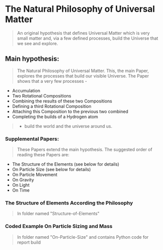 # The Natural Philosophy of Universal Matter
> An original hypothesis that defines Universal Matter which is very small matter and, via a few defined processes, build the Universe that we see and explore. 

## Main hypothesis:
> The Natural Philosophy of Universal Matter. This, the main Paper, explores the processes that build our visible Universe. The Paper shows that a very few processes -
* Accumulation
* Two Rotational Compositions
* Combining the results of these two Compositions
* Defining a third Rotational Composition
* Attaching this Composition to the previous two combined
* Completing the builds of a Hydrogen atom
> - build the world and the universe around us.

### Supplemental Papers:
> These Papers extend the main hypothesis. The suggested order of reading these Papers are:
* The Structure of the Elements (see below for details)
* On Particle Size (see below for details)
* On Particle Movement
* On Gravity
* On Light
* On Time

### The Structure of Elements According the Philosophy
> In folder named "Structure-of-Elements"
  
### Coded Example On Particle Sizing and Mass
> In folder named "On-Particle-Size" and contains Python code for report build
